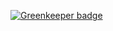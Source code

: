 
[![Greenkeeper badge](https://badges.greenkeeper.io/xcatliu/hexo-theme-xcatliu.svg)](https://greenkeeper.io/)
